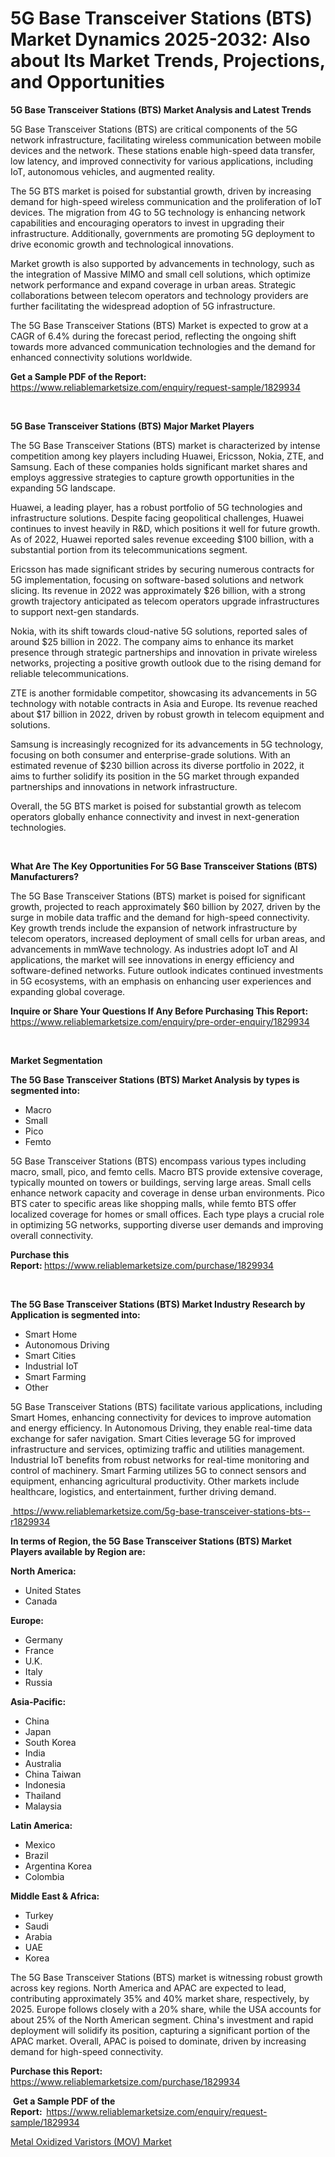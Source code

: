 <p><h1>5G Base Transceiver Stations (BTS) Market Dynamics 2025-2032: Also about Its Market Trends, Projections, and Opportunities</h1></p><p><strong>5G Base Transceiver Stations (BTS) Market Analysis and Latest Trends</strong></p>
<p><p>5G Base Transceiver Stations (BTS) are critical components of the 5G network infrastructure, facilitating wireless communication between mobile devices and the network. These stations enable high-speed data transfer, low latency, and improved connectivity for various applications, including IoT, autonomous vehicles, and augmented reality.</p><p>The 5G BTS market is poised for substantial growth, driven by increasing demand for high-speed wireless communication and the proliferation of IoT devices. The migration from 4G to 5G technology is enhancing network capabilities and encouraging operators to invest in upgrading their infrastructure. Additionally, governments are promoting 5G deployment to drive economic growth and technological innovations.</p><p>Market growth is also supported by advancements in technology, such as the integration of Massive MIMO and small cell solutions, which optimize network performance and expand coverage in urban areas. Strategic collaborations between telecom operators and technology providers are further facilitating the widespread adoption of 5G infrastructure.</p><p>The 5G Base Transceiver Stations (BTS) Market is expected to grow at a CAGR of 6.4% during the forecast period, reflecting the ongoing shift towards more advanced communication technologies and the demand for enhanced connectivity solutions worldwide.</p></p>
<p><strong>Get a Sample PDF of the Report:&nbsp;</strong> <a href="https://www.reliablemarketsize.com/enquiry/request-sample/1829934?utm_campaign=2303&utm_medium=2&utm_source=Github&utm_content=ia&utm_term=13022025&utm_id=5g-base-transceiver-stations-bts">https://www.reliablemarketsize.com/enquiry/request-sample/1829934</a></p>
<p>&nbsp;</p>
<p><strong>5G Base Transceiver Stations (BTS) Major Market Players</strong></p>
<p><p>The 5G Base Transceiver Stations (BTS) market is characterized by intense competition among key players including Huawei, Ericsson, Nokia, ZTE, and Samsung. Each of these companies holds significant market shares and employs aggressive strategies to capture growth opportunities in the expanding 5G landscape.</p><p>Huawei, a leading player, has a robust portfolio of 5G technologies and infrastructure solutions. Despite facing geopolitical challenges, Huawei continues to invest heavily in R&D, which positions it well for future growth. As of 2022, Huawei reported sales revenue exceeding $100 billion, with a substantial portion from its telecommunications segment.</p><p>Ericsson has made significant strides by securing numerous contracts for 5G implementation, focusing on software-based solutions and network slicing. Its revenue in 2022 was approximately $26 billion, with a strong growth trajectory anticipated as telecom operators upgrade infrastructures to support next-gen standards.</p><p>Nokia, with its shift towards cloud-native 5G solutions, reported sales of around $25 billion in 2022. The company aims to enhance its market presence through strategic partnerships and innovation in private wireless networks, projecting a positive growth outlook due to the rising demand for reliable telecommunications.</p><p>ZTE is another formidable competitor, showcasing its advancements in 5G technology with notable contracts in Asia and Europe. Its revenue reached about $17 billion in 2022, driven by robust growth in telecom equipment and solutions.</p><p>Samsung is increasingly recognized for its advancements in 5G technology, focusing on both consumer and enterprise-grade solutions. With an estimated revenue of $230 billion across its diverse portfolio in 2022, it aims to further solidify its position in the 5G market through expanded partnerships and innovations in network infrastructure.</p><p>Overall, the 5G BTS market is poised for substantial growth as telecom operators globally enhance connectivity and invest in next-generation technologies.</p></p>
<p>&nbsp;</p>
<p><strong>What Are The Key Opportunities For 5G Base Transceiver Stations (BTS) Manufacturers?</strong></p>
<p><p>The 5G Base Transceiver Stations (BTS) market is poised for significant growth, projected to reach approximately $60 billion by 2027, driven by the surge in mobile data traffic and the demand for high-speed connectivity. Key growth trends include the expansion of network infrastructure by telecom operators, increased deployment of small cells for urban areas, and advancements in mmWave technology. As industries adopt IoT and AI applications, the market will see innovations in energy efficiency and software-defined networks. Future outlook indicates continued investments in 5G ecosystems, with an emphasis on enhancing user experiences and expanding global coverage.</p></p>
<p><strong>Inquire or Share Your Questions If Any Before Purchasing This Report:</strong> <a href="https://www.reliablemarketsize.com/enquiry/pre-order-enquiry/1829934?utm_campaign=2303&utm_medium=2&utm_source=Github&utm_content=ia&utm_term=13022025&utm_id=5g-base-transceiver-stations-bts">https://www.reliablemarketsize.com/enquiry/pre-order-enquiry/1829934</a></p>
<p>&nbsp;</p>
<p><strong>Market Segmentation</strong></p>
<p><strong>The 5G Base Transceiver Stations (BTS) Market Analysis by types is segmented into:</strong></p>
<p><ul><li>Macro</li><li>Small</li><li>Pico</li><li>Femto</li></ul></p>
<p><p>5G Base Transceiver Stations (BTS) encompass various types including macro, small, pico, and femto cells. Macro BTS provide extensive coverage, typically mounted on towers or buildings, serving large areas. Small cells enhance network capacity and coverage in dense urban environments. Pico BTS cater to specific areas like shopping malls, while femto BTS offer localized coverage for homes or small offices. Each type plays a crucial role in optimizing 5G networks, supporting diverse user demands and improving overall connectivity.</p></p>
<p><strong>Purchase this Report:&nbsp;</strong><a href="https://www.reliablemarketsize.com/purchase/1829934?utm_campaign=2303&utm_medium=2&utm_source=Github&utm_content=ia&utm_term=13022025&utm_id=5g-base-transceiver-stations-bts">https://www.reliablemarketsize.com/purchase/1829934</a></p>
<p>&nbsp;</p>
<p><strong>The 5G Base Transceiver Stations (BTS) Market Industry Research by Application is segmented into:</strong></p>
<p><ul><li>Smart Home</li><li>Autonomous Driving</li><li>Smart Cities</li><li>Industrial IoT</li><li>Smart Farming</li><li>Other</li></ul></p>
<p><p>5G Base Transceiver Stations (BTS) facilitate various applications, including Smart Homes, enhancing connectivity for devices to improve automation and energy efficiency. In Autonomous Driving, they enable real-time data exchange for safer navigation. Smart Cities leverage 5G for improved infrastructure and services, optimizing traffic and utilities management. Industrial IoT benefits from robust networks for real-time monitoring and control of machinery. Smart Farming utilizes 5G to connect sensors and equipment, enhancing agricultural productivity. Other markets include healthcare, logistics, and entertainment, further driving demand.</p></p>
<p><a href="https://www.reliablemarketsize.com/5g-base-transceiver-stations-bts--r1829934?utm_campaign=2303&utm_medium=2&utm_source=Github&utm_content=ia&utm_term=13022025&utm_id=5g-base-transceiver-stations-bts">&nbsp;https://www.reliablemarketsize.com/5g-base-transceiver-stations-bts--r1829934</a></p>
<p><strong>In terms of Region, the 5G Base Transceiver Stations (BTS) Market Players available by Region are:</strong></p>
<p>
    <p> <strong> North America: </strong>
        <ul>
            <li>United States</li>
            <li>Canada</li>
        </ul>
        </p> 
    <p> <strong> Europe: </strong>
        <ul>
            <li>Germany</li>
            <li>France</li>
            <li>U.K.</li>
            <li>Italy</li>
            <li>Russia</li>
        </ul>
        </p> 
    <p> <strong> Asia-Pacific: </strong>
        <ul>
            <li>China</li>
            <li>Japan</li>
            <li>South Korea</li>
            <li>India</li>
            <li>Australia</li>
            <li>China Taiwan</li>
            <li>Indonesia</li>
            <li>Thailand</li>
            <li>Malaysia</li>
        </ul>
        </p> 
    <p> <strong> Latin America: </strong>
        <ul>
            <li>Mexico</li>
            <li>Brazil</li>
            <li>Argentina Korea</li>
            <li>Colombia</li>
        </ul>
        </p> 
    <p> <strong> Middle East & Africa: </strong>
        <ul>
            <li>Turkey</li>
            <li>Saudi</li>
            <li>Arabia</li>
            <li>UAE</li>
            <li>Korea</li>
        </ul>
    </p>
    </p>
<p><p>The 5G Base Transceiver Stations (BTS) market is witnessing robust growth across key regions. North America and APAC are expected to lead, contributing approximately 35% and 40% market share, respectively, by 2025. Europe follows closely with a 20% share, while the USA accounts for about 25% of the North American segment. China's investment and rapid deployment will solidify its position, capturing a significant portion of the APAC market. Overall, APAC is poised to dominate, driven by increasing demand for high-speed connectivity.</p></p>
<p><strong>Purchase this Report: </strong><a href="https://www.reliablemarketsize.com/purchase/1829934?utm_campaign=2303&utm_medium=2&utm_source=Github&utm_content=ia&utm_term=13022025&utm_id=5g-base-transceiver-stations-bts">https://www.reliablemarketsize.com/purchase/1829934</a></p>
<p>&nbsp;<strong>Get a Sample PDF of the Report:&nbsp;&nbsp;</strong><a href="https://www.reliablemarketsize.com/enquiry/request-sample/1829934?utm_campaign=2303&utm_medium=2&utm_source=Github&utm_content=ia&utm_term=13022025&utm_id=5g-base-transceiver-stations-bts">https://www.reliablemarketsize.com/enquiry/request-sample/1829934</a></p>
<p><strong></strong></p>
<p><p><a href="https://github.com/pearlinewhite4692/Market-Research-Report-List-1/blob/main/metal-oxidized-varistors-mov-market.md?utm_campaign=2303&utm_medium=2&utm_source=Github&utm_content=ia&utm_term=13022025&utm_id=5g-base-transceiver-stations-bts">Metal Oxidized Varistors (MOV) Market</a></p></p>